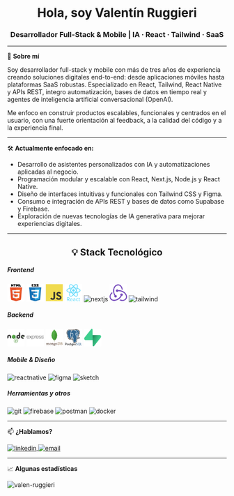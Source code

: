 <h1 align="center">Hola, soy Valentín Ruggieri</h1>
<h3 align="center">Desarrollador Full-Stack & Mobile | IA · React · Tailwind · SaaS</h3>

---

🎯 **Sobre mí**

Soy desarrollador full-stack y mobile con más de tres años de experiencia creando soluciones digitales end-to-end: desde aplicaciones móviles hasta plataformas SaaS robustas. Especializado en React, Tailwind, React Native y APIs REST, integro automatización, bases de datos en tiempo real y agentes de inteligencia artificial conversacional (OpenAI).

Me enfoco en construir productos escalables, funcionales y centrados en el usuario, con una fuerte orientación al feedback, a la calidad del código y a la experiencia final.

---

🛠 **Actualmente enfocado en:**

- Desarrollo de asistentes personalizados con IA y automatizaciones aplicadas al negocio.
- Programación modular y escalable con React, Next.js, Node.js y React Native.
- Diseño de interfaces intuitivas y funcionales con Tailwind CSS y Figma.
- Consumo e integración de APIs REST y bases de datos como Supabase y Firebase.
- Exploración de nuevas tecnologías de IA generativa para mejorar experiencias digitales.

---

<h2 align="center">💡 Stack Tecnológico</h2>

##### Frontend

<div>
<img src="https://raw.githubusercontent.com/devicons/devicon/master/icons/html5/html5-original-wordmark.svg" alt="html5" width="40" height="40"/>
<img src="https://raw.githubusercontent.com/devicons/devicon/master/icons/css3/css3-original-wordmark.svg" alt="css3" width="40" height="40"/>
<img src="https://raw.githubusercontent.com/devicons/devicon/master/icons/javascript/javascript-original.svg" alt="javascript" width="40" height="40"/>
<img src="https://raw.githubusercontent.com/devicons/devicon/master/icons/react/react-original-wordmark.svg" alt="react" width="40" height="40"/>
<img src="https://cdn.worldvectorlogo.com/logos/nextjs-2.svg" alt="nextjs" width="40" height="40"/>
<img src="https://raw.githubusercontent.com/devicons/devicon/master/icons/redux/redux-original.svg" alt="redux" width="40" height="40"/>
<img src="https://tailwindcss.com/_next/static/media/social-square.6a6f1e1b.jpg" alt="tailwind" width="40" height="40"/>
</div>

##### Backend

<div>
<img src="https://raw.githubusercontent.com/devicons/devicon/master/icons/nodejs/nodejs-original-wordmark.svg" alt="nodejs" width="40" height="40"/>
<img src="https://raw.githubusercontent.com/devicons/devicon/master/icons/express/express-original-wordmark.svg" alt="express" width="40" height="40"/>
<img src="https://raw.githubusercontent.com/devicons/devicon/master/icons/mongodb/mongodb-original-wordmark.svg" alt="mongodb" width="40" height="40"/>
<img src="https://raw.githubusercontent.com/devicons/devicon/master/icons/postgresql/postgresql-original-wordmark.svg" alt="postgresql" width="40" height="40"/>
<img src="https://raw.githubusercontent.com/devicons/devicon/master/icons/supabase/supabase-original.svg" alt="supabase" width="40" height="40"/>
</div>

##### Mobile & Diseño

<div>
<img src="https://reactnative.dev/img/header_logo.svg" alt="reactnative" width="40" height="40"/>
<img src="https://www.vectorlogo.zone/logos/figma/figma-icon.svg" alt="figma" width="40" height="40"/>
<img src="https://www.vectorlogo.zone/logos/sketchapp/sketchapp-icon.svg" alt="sketch" width="40" height="40"/>
</div>

##### Herramientas y otros

<div>
<img src="https://www.vectorlogo.zone/logos/git-scm/git-scm-icon.svg" alt="git" width="40" height="40"/>
<img src="https://www.vectorlogo.zone/logos/firebase/firebase-icon.svg" alt="firebase" width="40" height="40"/>
<img src="https://www.vectorlogo.zone/logos/getpostman/getpostman-icon.svg" alt="postman" width="40" height="40"/>
<img src="https://cdn.jsdelivr.net/gh/devicons/devicon/icons/docker/docker-original.svg" alt="docker" width="40" height="40"/>
</div>

---

📫 **¿Hablamos?**

<p align="left">
  <a href="https://www.linkedin.com/in/ValentinRuggieri/" target="blank">
    <img align="center" src="https://cdn.jsdelivr.net/npm/simple-icons@3.0.1/icons/linkedin.svg" alt="linkedin" height="30" width="40" />
  </a>
  <a href="mailto:valeru.251@gmail.com" target="blank">
    <img align="center" src="https://cdn.jsdelivr.net/npm/simple-icons@3.0.1/icons/gmail.svg" alt="email" height="30" width="40" />
  </a>
</p>

---

📈 **Algunas estadísticas**

<p>
  <img src="https://github-readme-stats.vercel.app/api?username=valen-ruggieri&show_icons=true&theme=algolia&locale=es" alt="valen-ruggieri" />
</p>
